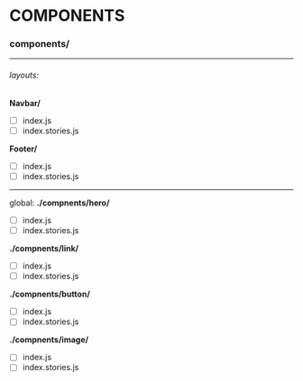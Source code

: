 # COMPONENTS

### components/

---

###### layouts:

**Navbar/**

- [ ] index.js
- [ ] index.stories.js

**Footer/**

- [ ] index.js
- [ ] index.stories.js

---

global:
**./compnents/hero/**

- [ ] index.js
- [ ] index.stories.js

**./compnents/link/**

- [ ] index.js
- [ ] index.stories.js

**./compnents/button/**

- [ ] index.js
- [ ] index.stories.js

**./compnents/image/**

- [ ] index.js
- [ ] index.stories.js

